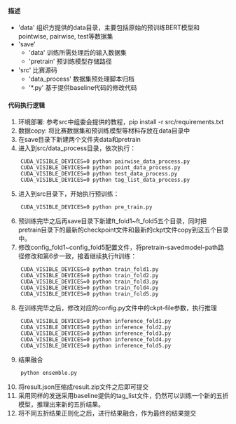 #### 描述
- 'data' 组织方提供的data目录，主要包括原始的预训练BERT模型和pointwise, pairwise, test等数据集
- 'save' 
    - 'data' 训练所需处理后的输入数据集
    - 'pretrain' 预训练模型存储路径
- 'src' 比赛源码
    - 'data_process' 数据集预处理脚本归档
    - '*.py' 基于提供baseline代码的修改代码

#### 代码执行逻辑
1. 环境部署: 参考src中组委会提供的教程，pip install -r src/requirements.txt
2. 数据copy: 将比赛数据集和预训练模型等材料存放在data目录中
3. 在save目录下新建两个文件夹data和pretrain
4. 进入到src/data_process目录，依次执行：
```shell script
    CUDA_VISIBLE_DEVICES=0 python pairwise_data_process.py
    CUDA_VISIBLE_DEVICES=0 python point_data_process.py
    CUDA_VISIBLE_DEVICES=0 python test_data_process.py
    CUDA_VISIBLE_DEVICES=0 python tag_list_data_process.py
```
5. 进入到src目录下，开始执行预训练：
```shell script
    CUDA_VISIBLE_DEVICES=0 python pre_train.py
```
6. 预训练完毕之后再save目录下新建ft_fold1~ft_fold5五个目录，同时把pretrain目录下的最新的checkpoint文件和最新的ckpt文件copy到这五个目录中。
7. 修改config_fold1~config_fold5配置文件，将pretrain-savedmodel-path路径修改和第6步一致，接着继续执行ft训练：
```shell script
    CUDA_VISIBLE_DEVICES=0 python train_fold1.py
    CUDA_VISIBLE_DEVICES=0 python train_fold2.py
    CUDA_VISIBLE_DEVICES=0 python train_fold3.py
    CUDA_VISIBLE_DEVICES=0 python train_fold4.py
    CUDA_VISIBLE_DEVICES=0 python train_fold5.py
```
8. 在训练完毕之后，修改对应的config.py文件中的ckpt-file参数，执行推理
```shell script
    CUDA_VISIBLE_DEVICES=0 python inference_fold1.py
    CUDA_VISIBLE_DEVICES=0 python inference_fold2.py
    CUDA_VISIBLE_DEVICES=0 python inference_fold3.py
    CUDA_VISIBLE_DEVICES=0 python inference_fold4.py
    CUDA_VISIBLE_DEVICES=0 python inference_fold5.py
```
9. 结果融合
```shell script
    python ensemble.py
```
10. 将result.json压缩成result.zip文件之后即可提交
11. 采用同样的发送采用baseline提供的tag_list文件，仍然可以训练一个新的五折模型，推理出来新的五折结果。
12. 将不同五折结果正则化之后，进行结果融合，作为最终的结果提交